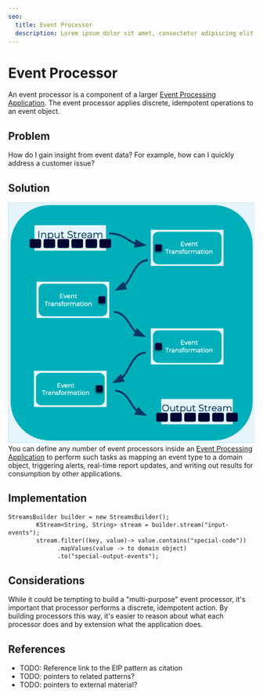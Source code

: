 ```yaml
---
seo:
  title: Event Processor
  description: Lorem ipsum dolor sit amet, consectetur adipiscing elit. Donec rhoncus aliquet consequat. Morbi nec lorem eget mauris posuere consequat in vel sem. Nunc ut malesuada est, fermentum tristique velit. In in odio dui. Nunc sed iaculis mauris. Donec purus tellus, fringilla nec tempor et, tristique sit amet nulla. In pharetra ligula orci, eget mattis odio luctus eu. Praesent porttitor pretium dolor, ut facilisis tortor dignissim vitae.
---
```


# Event Processor
An event processor is a component of a larger [Event Processing Application](event-processing-application.md).  The event processor applies discrete, idempotent operations to an event object.

## Problem
How do I gain insight from event data? For example, how can I quickly address a customer issue?

## Solution
![event-processor](../img/event-processor.png)
You can define any number of event processors inside an [Event Processing Application](event-processing-application.md) to perform such tasks as mapping an event type to a domain object, triggering alerts, real-time report updates, and writing out results for consumption by other applications.

## Implementation

```
StreamsBuilder builder = new StreamsBuilder();
        KStream<String, String> stream = builder.stream("input-events");
        stream.filter((key, value)-> value.contains("special-code"))
              .mapValues(value -> to domain object)
              .to("special-output-events");
```

## Considerations

While it could be tempting to build a "multi-purpose" event processor, it's important that processor performs a discrete, idempotent action.  By building processors this way, it's easier to reason about what each processor does and by extension what the application does. 


## References
* TODO: Reference link to the EIP pattern as citation
* TODO: pointers to related patterns?
* TODO: pointers to external material?

